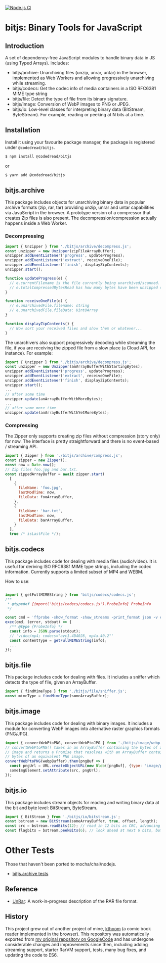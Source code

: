 [![Node.js CI](https://github.com/codedread/bitjs/actions/workflows/node.js.yml/badge.svg)](https://github.com/codedread/bitjs/actions/workflows/node.js.yml)

# bitjs: Binary Tools for JavaScript

## Introduction

A set of dependency-free JavaScript modules to handle binary data in JS (using Typed Arrays).  Includes:

  * bitjs/archive: Unarchiving files (unzip, unrar, untar) in the browser, implemented as Web Workers and allowing progressively unarchiving while streaming.
  * bitjs/codecs: Get the codec info of media containers in a ISO RFC6381 MIME type string
  * bitjs/file: Detect the type of file from its binary signature.
  * bitjs/image: Conversion of WebP images to PNG or JPEG.
  * bitjs/io: Low-level classes for interpreting binary data (BitStream, ByteStream).  For example, reading or peeking at N bits at a time.

## Installation

Install it using your favourite package manager, the package is registered under `@codedread/bitjs`. 
```bash
$ npm install @codedread/bitjs
```
or
```bash
$ yarn add @codedread/bitjs
```

## bitjs.archive

This package includes objects for unarchiving binary data in popular archive formats (zip, rar, tar) providing unzip, unrar and untar capabilities via JavaScript in the browser. A prototype version of a compressor that creates Zip files is also present. The decompression/compression actually happens inside a Web Worker.

### Decompressing

```javascript
import { Unzipper } from './bitjs/archive/decompress.js';
const unzipper = new Unzipper(zipFileArrayBuffer);
unzipper.addEventListener('progress', updateProgress);
unzipper.addEventListener('extract', receiveOneFile);
unzipper.addEventListener('finish', displayZipContents);
unzipper.start();

function updateProgress(e) {
  // e.currentFilename is the file currently being unarchived/scanned.
  // e.totalCompressedBytesRead has how many bytes have been unzipped so far
}

function receiveOneFile(e) {
  // e.unarchivedFile.filename: string
  // e.unarchivedFile.fileData: Uint8Array
}

function displayZipContents() {
  // Now sort your received files and show them or whatever...
}
```

The unarchivers also support progressively decoding while streaming the file, if you are receiving the zipped file from a slow place (a Cloud API, for instance).  For example:

```javascript
import { Unzipper } from './bitjs/archive/decompress.js';
const unzipper = new Unzipper(anArrayBufferWithStartingBytes);
unzipper.addEventListener('progress', updateProgress);
unzipper.addEventListener('extract', receiveOneFile);
unzipper.addEventListener('finish', displayZipContents);
unzipper.start();
...
// after some time
unzipper.update(anArrayBufferWithMoreBytes);
...
// after some more time
unzipper.update(anArrayBufferWithYetMoreBytes);
```

### Compressing

The Zipper only supports creating zip files without compression (story only) for now. The interface
is pretty straightforward and there is no event-based / streaming API.

```javascript
import { Zipper } from './bitjs/archive/compress.js';
const zipper = new Zipper();
const now = Date.now();
// Zip files foo.jpg and bar.txt.
const zippedArrayBuffer = await zipper.start(
  [
    {
      fileName: 'foo.jpg',
      lastModTime: now,
      fileData: fooArrayBuffer,
    },
    {
      fileName: 'bar.txt',
      lastModTime: now,
      fileData: barArrayBuffer,
    }
  ],
  true /* isLastFile */);
```

## bitjs.codecs

This package includes code for dealing with media files (audio/video). It is useful for deriving
ISO RFC6381 MIME type strings, including the codec information. Currently supports a limited subset
of MP4 and WEBM.

How to use:

```javascript

import { getFullMIMEString } from 'bitjs/codecs/codecs.js';
/**
 * @typedef {import('bitjs/codecs/codecs.js').ProbeInfo} ProbeInfo
 */

const cmd = 'ffprobe -show_format -show_streams -print_format json -v quiet foo.mp4';
exec(cmd, (error, stdout) => {
  /** @type {ProbeInfo} */
  const info = JSON.parse(stdout);
  // 'video/mp4; codecs="avc1.4D4028, mp4a.40.2"'
  const contentType = getFullMIMEString(info);
  ...
});
```

## bitjs.file

This package includes code for dealing with files.  It includes a sniffer which detects the type of file, given an ArrayBuffer.

```javascript
import { findMimeType } from './bitjs/file/sniffer.js';
const mimeType = findMimeType(someArrayBuffer);
```

## bitjs.image

This package includes code for dealing with binary images.  It includes a module for converting WebP images into alternative raster graphics formats (PNG/JPG).

```javascript
import { convertWebPtoPNG, convertWebPtoJPG } from './bitjs/image/webp-shim/webp-shim.js';
// convertWebPtoPNG() takes in an ArrayBuffer containing the bytes of a WebP
// image and returns a Promise that resolves with an ArrayBuffer containing the
// bytes of an equivalent PNG image.
convertWebPtoPNG(webpBuffer).then(pngBuf => {
  const pngUrl = URL.createObjectURL(new Blob([pngBuf], {type: 'image/png'}));
  someImgElement.setAttribute(src, pngUrl);
});
```

## bitjs.io

This package includes stream objects for reading and writing binary data at the bit and byte level: BitStream, ByteStream.

```javascript
import { BitStream } from './bitjs/io/bitstream.js';
const bstream = new BitStream(someArrayBuffer, true, offset, length);
const crc = bstream.readBits(12); // read in 12 bits as CRC, advancing the pointer
const flagbits = bstream.peekBits(6); // look ahead at next 6 bits, but do not advance the pointer
```

# Other Tests

Those that haven't been ported to mocha/chai/nodejs.

* [bitjs.archive tests](https://codedread.github.io/bitjs/tests/archive-test.html)

## Reference

* [UnRar](http://codedread.github.io/bitjs/docs/unrar.html): A work-in-progress description of the RAR file format.

## History

This project grew out of another project of mine, [kthoom](https://github.com/codedread/kthoom) (a comic book reader implemented in the browser).  This repository was automatically exported from [my original repository on GoogleCode](https://code.google.com/p/bitjs) and has undergone considerable changes and improvements since then, including adding streaming support, starter RarVM support, tests, many bug fixes, and updating the code to ES6.
